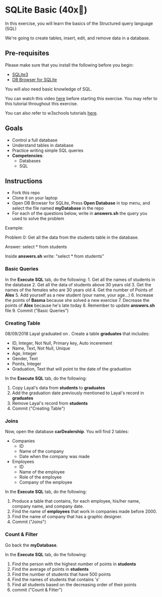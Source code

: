 # SQLite Basic (40x🔑)

In this exercise, you will learn the basics of the Structured query language \(SQL\)

We're going to create tables, insert, edit, and remove data in a database.

## Pre-requisites

Please make sure that you install the following before you begin:

* [SQLite3](https://www.sqlite.org/download.html)
* [DB Browser for SQLite](https://sqlitebrowser.org/)

You will also need basic knowledge of SQL.

You can watch this video [here](https://www.freecodecamp.org/news/quincylarson/sql-and-databases-full-course--FLkLcFzA) before starting this exercise. You may refer to this tutorial throughout this exercise.

You can also refer to w3schools tutorials [here](https://www.w3schools.com/sql/default.asp).

## Goals

* Control a full database
* Understand tables in database
* Practice writing simple SQL queries
* **Competencies**:
  * Databases
  * SQL

## Instructions

* Fork this repo
* Clone it on your laptop
* Open DB Browser for SQLite, Press **Open Database** in top menu, and select the file named **myDatabase** in the repo
* For each of the questions below, write in **answers.sh** the query you used to solve the problem

Example:

Problem 0: Get all the data from the students table in the database.

Answer: select \* from students

Inside **answers.sh** write: "select \* from students"

### Basic Queries

In the **Execute SQL** tab, do the following: 1. Get all the names of students in the database 2. Get all the data of students above 30 years old 3. Get the names of the females who are 30 years old 4. Get the number of Points of **Alex** 5. Add yourself as a new student \(your name, your age...\) 6. Increase the points of **Basma** because she solved a new exercise 7. Decrease the points of **Alex** because he's late today 8. Remember to update **answers.sh** file 9. Commit \("Basic Queries"\)

### Creating Table
08/09/2018
Layal graduated on . Create a table **graduates** that includes:

* ID, Integer, Not Null, Primary key, Auto incerement
* Name, Text, Not Null, Unique
* Age, Integer
* Gender, Text
* Points, Integer
* Graduation, Text that will point to the date of the graduation

In the **Execute SQL** tab, do the following:

1. Copy Layal's data from **students** to **graduates**
2. Add the graduation date previously mentioned to Layal's record in **graduates**
3. Remove Layal's record from **students**
4. Commit \("Creating Table"\)

### Joins

Now, open the database **carDealership**. You will find 2 tables:

* Companies
  * ID
  * Name of the company
  * Date when the company was made
* Employees
  * ID
  * Name of the employee
  * Role of the employee
  * Company of the employee

In the **Execute SQL** tab, do the following:

1. Produce a table that contains, for each employee, his/her name, company name, and company date.
2. Find the name of **employees** that work in companies made before 2000.
3. Find the name of company that has a graphic designer.
4. Commit \("Joins"\)

### Count & Filter

Go back the **myDatabase**.

In the **Execute SQL** tab, do the following:

1. Find the person with the highest number of points in **students**
2. Find the average of points in **students**
3. Find the number of students that have 500 points
4. Find the names of students that contains 's'
5. Find all students based on the decreasing order of their points
6. commit \("Count & Filter"\)
